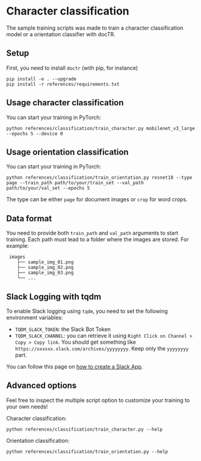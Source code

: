 # Character classification

The sample training scripts was made to train a character classification model or a orientation classifier with docTR.

## Setup

First, you need to install `doctr` (with pip, for instance)

```shell
pip install -e . --upgrade
pip install -r references/requirements.txt
```

## Usage character classification

You can start your training in PyTorch:

```shell
python references/classification/train_character.py mobilenet_v3_large --epochs 5 --device 0
```

## Usage orientation classification

You can start your training in PyTorch:

```shell
python references/classification/train_orientation.py resnet18 --type page --train_path path/to/your/train_set --val_path path/to/your/val_set --epochs 5
```

The type can be either `page` for document images or `crop` for word crops.

## Data format

You need to provide both `train_path` and `val_path` arguments to start training.
Each path must lead to a folder where the images are stored. For example:

```shell
 images
    ├── sample_img_01.png
    ├── sample_img_02.png
    ├── sample_img_03.png
    └── ...
```

## Slack Logging with tqdm

To enable Slack logging using `tqdm`, you need to set the following environment variables:

- `TQDM_SLACK_TOKEN`: the Slack Bot Token
- `TQDM_SLACK_CHANNEL`: you can retrieve it using `Right Click on Channel > Copy > Copy link`. You should get something like `https://xxxxxx.slack.com/archives/yyyyyyyy`. Keep only the `yyyyyyyy` part.

You can follow this page on [how to create a Slack App](https://api.slack.com/quickstart).

## Advanced options

Feel free to inspect the multiple script option to customize your training to your own needs!

Character classification:

```shell
python references/classification/train_character.py --help
```

Orientation classification:

```shell
python references/classification/train_orientation.py --help
```
